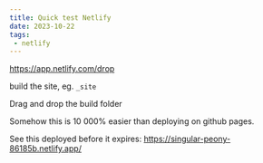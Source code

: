 ```yaml
---
title: Quick test Netlify
date: 2023-10-22
tags:
 - netlify
---
```


<https://app.netlify.com/drop>

build the site, eg. `_site`

Drag and drop the build folder

Somehow this is 10 000% easier than deploying on github pages.

See this deployed before it expires: <https://singular-peony-86185b.netlify.app/>
